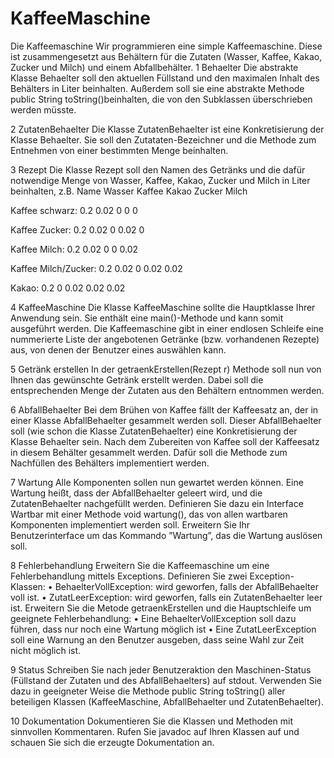 # KaffeeMaschine
Die Kaffeemaschine
Wir programmieren eine simple Kaffeemaschine. Diese ist zusammengesetzt aus Behältern
für die Zutaten (Wasser, Kaffee, Kakao, Zucker und Milch) und einem Abfallbehälter.
1 Behaelter
Die abstrakte Klasse Behaelter soll den aktuellen Füllstand und den maximalen Inhalt des
Behälters in Liter beinhalten. Außerdem soll sie eine abstrakte Methode public String
toString()beinhalten, die von den Subklassen überschrieben werden müsste.

2 ZutatenBehaelter
Die Klasse ZutatenBehaelter ist eine Konkretisierung der Klasse Behaelter. Sie soll
den Zutataten-Bezeichner und die Methode zum Entnehmen von einer bestimmten Menge
beinhalten.

3 Rezept
Die Klasse Rezept soll den Namen des Getränks und die dafür notwendige Menge von
Wasser, Kaffee, Kakao, Zucker und Milch in Liter beinhalten, z.B.
Name Wasser Kaffee Kakao Zucker Milch

Kaffee schwarz: 0.2 0.02 0 0 0

Kaffee Zucker: 0.2 0.02 0 0.02 0

Kaffee Milch: 0.2 0.02 0 0 0.02

Kaffee Milch/Zucker: 0.2 0.02 0 0.02 0.02

Kakao: 0.2 0 0.02 0.02 0.02

4 KaffeeMaschine
Die Klasse KaffeeMaschine sollte die Hauptklasse Ihrer Anwendung sein. Sie enthält
eine main()-Methode und kann somit ausgeführt werden. Die Kaffeemaschine gibt in einer
endlosen Schleife eine nummerierte Liste der angebotenen Getränke (bzw. vorhandenen
Rezepte) aus, von denen der Benutzer eines auswählen kann.

5 Getränk erstellen
In der getraenkErstellen(Rezept r) Methode soll nun von Ihnen das gewünschte
Getränk erstellt werden. Dabei soll die entsprechenden Menge der Zutaten aus den Behältern
entnommen werden.

6 AbfallBehaelter
Bei dem Brühen von Kaffee fällt der Kaffeesatz an, der in einer Klasse AbfallBehaelter
gesammelt werden soll. Dieser AbfallBehaelter soll (wie schon die Klasse
ZutatenBehaelter) eine Konkretisierung der Klasse Behaelter sein. Nach dem
Zubereiten von Kaffee soll der Kaffeesatz in diesem Behälter gesammelt werden. Dafür soll
die Methode zum Nachfüllen des Behälters implementiert werden.

7 Wartung
Alle Komponenten sollen nun gewartet werden können. Eine Wartung heißt, dass der
AbfallBehaelter geleert wird, und die ZutatenBehaelter nachgefüllt werden.
Definieren Sie dazu ein Interface Wartbar mit einer Methode void wartung(), das von
allen wartbaren Komponenten implementiert werden soll.
Erweitern Sie Ihr Benutzerinterface um das Kommando ”Wartung”, das die Wartung
auslösen soll.

8 Fehlerbehandlung
Erweitern Sie die Kaffeemaschine um eine Fehlerbehandlung mittels Exceptions.
Definieren Sie zwei Exception-Klassen:
• BehaelterVollException: wird geworfen, falls der AbfallBehaelter voll ist.
• ZutatLeerException: wird geworfen, falls ein ZutatenBehaelter leer ist.
Erweitern Sie die Metode getraenkErstellen und die Hauptschleife um geeignete
Fehlerbehandlung:
• Eine BehaelterVollException soll dazu führen, dass nur noch eine Wartung
möglich ist
• Eine ZutatLeerException soll eine Warnung an den Benutzer ausgeben, dass
seine Wahl zur Zeit nicht möglich ist.

9 Status
Schreiben Sie nach jeder Benutzeraktion den Maschinen-Status (Füllstand der Zutaten und
des AbfallBehaelters) auf stdout.
Verwenden Sie dazu in geeigneter Weise die Methode public String toString() aller
beteiligen Klassen (KaffeeMaschine, AbfallBehaelter und ZutatenBehaelter).

10 Dokumentation
Dokumentieren Sie die Klassen und Methoden mit sinnvollen Kommentaren.
Rufen Sie javadoc auf Ihren Klassen auf und schauen Sie sich die erzeugte Dokumentation an.
